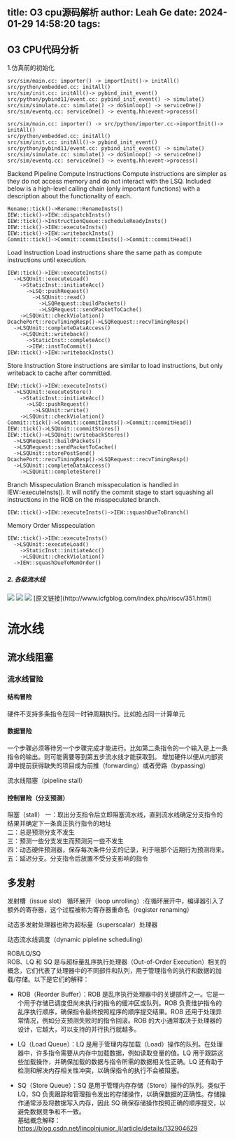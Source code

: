 title: O3 cpu源码解析
author: Leah Ge
date: 2024-01-29 14:58:20
tags:
-----

## O3 CPU代码分析

1.仿真前的初始化

```
src/sim/main.cc: importer() -> importInit()-> initAll()
src/python/embedded.cc: initAll()
src/sim/init.cc: initAll()-> pybind_init_event()
src/python/pybind11/event.cc: pybind_init_event() -> simulate()
src/sim/simulate.cc: simulate() -> doSimloop() -> serviceOne()
src/sim/eventq.cc: serviceOne() -> eventq.hh:event->process()
```

```
src/sim/main.cc: importer() -> src/python/importer.cc->importInit()-> initAll()
src/python/embedded.cc: initAll()
src/sim/init.cc: initAll()-> pybind_init_event()
src/python/pybind11/event.cc: pybind_init_event() -> simulate()
src/sim/simulate.cc: simulate() -> doSimloop() -> serviceOne()
src/sim/eventq.cc: serviceOne() -> eventq.hh:event->process()
```

Backend Pipeline
Compute Instructions
Compute instructions are simpler as they do not access memory and do not interact with the LSQ. Included below is a high-level calling chain (only important functions) with a description about the functionality of each.
```
Rename::tick()->Rename::RenameInsts()
IEW::tick()->IEW::dispatchInsts()
IEW::tick()->InstructionQueue::scheduleReadyInsts()
IEW::tick()->IEW::executeInsts()
IEW::tick()->IEW::writebackInsts()
Commit::tick()->Commit::commitInsts()->Commit::commitHead()
```
Load Instruction
Load instructions share the same path as compute instructions until execution.
```
IEW::tick()->IEW::executeInsts()
  ->LSQUnit::executeLoad()
    ->StaticInst::initiateAcc()
      ->LSQ::pushRequest()
        ->LSQUnit::read()
          ->LSQRequest::buildPackets()
          ->LSQRequest::sendPacketToCache()
    ->LSQUnit::checkViolation()
DcachePort::recvTimingResp()->LSQRequest::recvTimingResp()
  ->LSQUnit::completeDataAccess()
    ->LSQUnit::writeback()
      ->StaticInst::completeAcc()
      ->IEW::instToCommit()
IEW::tick()->IEW::writebackInsts()
```
Store Instruction
Store instructions are similar to load instructions, but only writeback to cache after committed.
```
IEW::tick()->IEW::executeInsts()
  ->LSQUnit::executeStore()
    ->StaticInst::initiateAcc()
      ->LSQ::pushRequest()
        ->LSQUnit::write()
    ->LSQUnit::checkViolation()
Commit::tick()->Commit::commitInsts()->Commit::commitHead()
IEW::tick()->LSQUnit::commitStores()
IEW::tick()->LSQUnit::writebackStores()
  ->LSQRequest::buildPackets()
  ->LSQRequest::sendPacketToCache()
  ->LSQUnit::storePostSend()
DcachePort::recvTimingResp()->LSQRequest::recvTimingResp()
  ->LSQUnit::completeDataAccess()
    ->LSQUnit::completeStore()
```

Branch Misspeculation
Branch misspeculation is handled in IEW::executeInsts(). It will notify the commit stage to start squashing all instructions in the ROB on the misspeculated branch.
```
IEW::tick()->IEW::executeInsts()->IEW::squashDueToBranch()
```
Memory Order Misspeculation
```
IEW::tick()->IEW::executeInsts()
  ->LSQUnit::executeLoad()
    ->StaticInst::initiateAcc()
    ->LSQUnit::checkViolation()
  ->IEW::squashDueToMemOrder()
```


##### 2\. 各级流水线

<img src="./b5bc4c70fd75ce520e1f75b6331ee5ab.png">

<img src="./bf53582d6cf98227857c682710973e1f.png">

<img src="./150881a2a51ee5f11b3e8a318677ab40.png">
[原文链接](http://www.icfgblog.com/index.php/riscv/351.html)


# 流水线
## 流水线阻塞
### 流水线冒险
#### 结构冒险
硬件不支持多条指令在同一时钟周期执行。比如抢占同一计算单元
#### 数据冒险
一个步骤必须等待另一个步骤完成才能进行。比如第二条指令的一个输入是上一条指令的输出。则可能需要等到第五步流水线才能获取到。
增加硬件以便从内部资源中提前获得缺失的项目成为前推（forwarding）或者旁路（bypassing）

流水线阻塞（pipeline stall）
#### 控制冒险（分支预测）
阻塞（stall） 
一：取出分支指令后立即阻塞流水线，直到流水线确定分支指令的结果并确定下一条真正执行指令的地址  
二：总是预测分支不发生  
三：预测一些分支发生而预测另一些不发生  
四：动态硬件预测器，保存每次条件分支的记录，利于哦那个近期行为预测将来。  
五：延迟分支。分支指令后放置不受分支影响的指令  

## 多发射
发射槽（issue slot）
循环展开（loop unrolling）:在循环展开中，编译器引入了额外的寄存器，这个过程被称为寄存器重命名（register renaming）

动态多发射处理器也称为超标量（superscalar）处理器

动态流水线调度（dynamic pipleline scheduling）

ROB/LQ/SQ  
ROB、LQ 和 SQ 是与超标量乱序执行处理器（Out-of-Order Execution）相关的概念，它们代表了处理器中的不同部件和队列，用于管理指令的执行和数据的加载/存储。以下是它们的解释：

- ROB（Reorder Buffer）：ROB 是乱序执行处理器中的关键部件之一。它是一个用于存储已调度但尚未执行的指令的缓冲区或队列。ROB 负责维护指令的乱序执行顺序，确保指令最终按照程序的顺序提交结果。ROB 还用于处理异常情况，例如分支预测失败时的指令回滚。ROB 的大小通常取决于处理器的设计，它越大，可以支持的并行执行就越多。

- LQ（Load Queue）：LQ 是用于管理内存加载（Load）操作的队列。在处理器中，许多指令需要从内存中加载数据，例如读取变量的值。LQ 用于跟踪这些加载操作，并确保加载的数据与指令所需的数据相关性正确。LQ 还有助于检测和解决内存相关性冲突，以确保指令的执行不会被阻塞。

-  SQ（Store Queue）：SQ 是用于管理内存存储（Store）操作的队列。类似于 LQ，SQ 负责跟踪和管理指令发出的存储操作，以确保数据的正确性。存储操作通常涉及将数据写入内存，因此 SQ 确保存储操作按照正确的顺序提交，以避免数据竞争和不一致。  
基础概念解释：
https://blog.csdn.net/lincolnjunior_lj/article/details/132904629